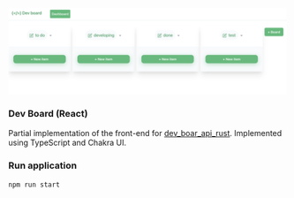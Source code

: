 ![header](header.png)

### Dev Board (React)

Partial implementation of the front-end for [dev_boar_api_rust](https://github.com/goto-eof/dev_board_api_rust). Implemented using TypeScript and Chakra UI.

### Run application

```sh
npm run start
```
